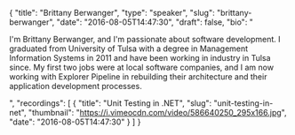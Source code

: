 {
  "title": "Brittany Berwanger",
  "type": "speaker",
  "slug": "brittany-berwanger",
  "date": "2016-08-05T14:47:30",
  "draft": false,
  "bio": "<p>I'm Brittany Berwanger, and I'm passionate about software development. I graduated from University of Tulsa with a degree in Management Information Systems in 2011 and have been working in industry in Tulsa since. My first two jobs were at local software companies, and I am now working with Explorer Pipeline in rebuilding their architecture and their application development processes.</p>",
  "recordings": [
    {
      "title": "Unit Testing in .NET",
      "slug": "unit-testing-in-net",
      "thumbnail": "https://i.vimeocdn.com/video/586640250_295x166.jpg",
      "date": "2016-08-05T14:47:30"
    }
  ]
}